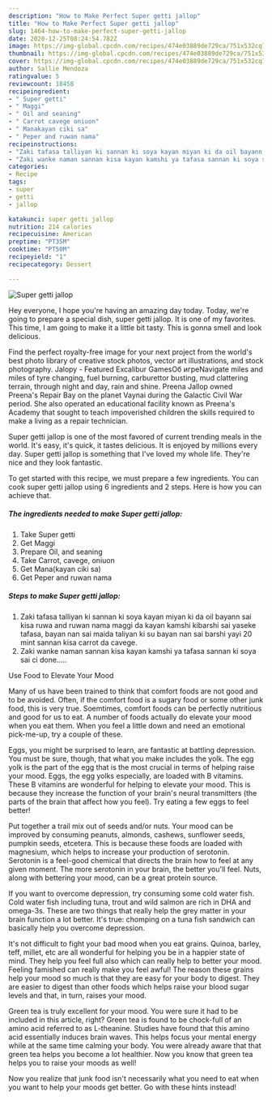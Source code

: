 ```yaml
---
description: "How to Make Perfect Super getti jallop"
title: "How to Make Perfect Super getti jallop"
slug: 1464-how-to-make-perfect-super-getti-jallop
date: 2020-12-25T08:24:54.782Z
image: https://img-global.cpcdn.com/recipes/474e03889de729ca/751x532cq70/super-getti-jallop-recipe-main-photo.jpg
thumbnail: https://img-global.cpcdn.com/recipes/474e03889de729ca/751x532cq70/super-getti-jallop-recipe-main-photo.jpg
cover: https://img-global.cpcdn.com/recipes/474e03889de729ca/751x532cq70/super-getti-jallop-recipe-main-photo.jpg
author: Sallie Mendoza
ratingvalue: 5
reviewcount: 18458
recipeingredient:
- " Super getti"
- " Maggi"
- " Oil and seaning"
- " Carrot cavege oniuon"
- " Manakayan ciki sa"
- " Peper and ruwan nama"
recipeinstructions:
- "Zaki tafasa talliyan ki sannan ki soya kayan miyan ki da oil bayann sai kisa ruwa and ruwan nama maggi da kayan kamshi kibarshi sai yaseke tafasa, bayan nan sai maida taliyan ki su bayan nan sai barshi yayi 20 mint sannan kisa carrot da cavege."
- "Zaki wanke naman sannan kisa kayan kamshi ya tafasa sannan ki soya sai ci done....."
categories:
- Recipe
tags:
- super
- getti
- jallop

katakunci: super getti jallop 
nutrition: 214 calories
recipecuisine: American
preptime: "PT35M"
cooktime: "PT50M"
recipeyield: "1"
recipecategory: Dessert

---
```



![Super getti jallop](https://img-global.cpcdn.com/recipes/474e03889de729ca/751x532cq70/super-getti-jallop-recipe-main-photo.jpg)

Hey everyone, I hope you're having an amazing day today. Today, we're going to prepare a special dish, super getti jallop. It is one of my favorites. This time, I am going to make it a little bit tasty. This is gonna smell and look delicious.

Find the perfect royalty-free image for your next project from the world&#39;s best photo library of creative stock photos, vector art illustrations, and stock photography. Jalopy - Featured Excalibur GamesОб игреNavigate miles and miles of tyre changing, fuel burning, carburettor busting, mud clattering terrain, through night and day, rain and shine. Preena Jallop owned Preena&#39;s Repair Bay on the planet Vaynai during the Galactic Civil War period. She also operated an educational facility known as Preena&#39;s Academy that sought to teach impoverished children the skills required to make a living as a repair technician.

Super getti jallop is one of the most favored of current trending meals in the world. It's easy, it's quick, it tastes delicious. It is enjoyed by millions every day. Super getti jallop is something that I've loved my whole life. They're nice and they look fantastic.


To get started with this recipe, we must prepare a few ingredients. You can cook super getti jallop using 6 ingredients and 2 steps. Here is how you can achieve that.

<!--inarticleads1-->

##### The ingredients needed to make Super getti jallop:

1. Take  Super getti
1. Get  Maggi
1. Prepare  Oil, and seaning
1. Take  Carrot, cavege, oniuon
1. Get  Mana(kayan ciki sa)
1. Get  Peper and ruwan nama




<!--inarticleads2-->

##### Steps to make Super getti jallop:

1. Zaki tafasa talliyan ki sannan ki soya kayan miyan ki da oil bayann sai kisa ruwa and ruwan nama maggi da kayan kamshi kibarshi sai yaseke tafasa, bayan nan sai maida taliyan ki su bayan nan sai barshi yayi 20 mint sannan kisa carrot da cavege.
1. Zaki wanke naman sannan kisa kayan kamshi ya tafasa sannan ki soya sai ci done.....




Use Food to Elevate Your Mood


Many of us have been trained to think that comfort foods are not good and to be avoided. Often, if the comfort food is a sugary food or some other junk food, this is very true. Soemtimes, comfort foods can be perfectly nutritious and good for us to eat. A number of foods actually do elevate your mood when you eat them. When you feel a little down and need an emotional pick-me-up, try a couple of these.

Eggs, you might be surprised to learn, are fantastic at battling depression. You must be sure, though, that what you make includes the yolk. The egg yolk is the part of the egg that is the most crucial in terms of helping raise your mood. Eggs, the egg yolks especially, are loaded with B vitamins. These B vitamins are wonderful for helping to elevate your mood. This is because they increase the function of your brain's neural transmitters (the parts of the brain that affect how you feel). Try eating a few eggs to feel better!

Put together a trail mix out of seeds and/or nuts. Your mood can be improved by consuming peanuts, almonds, cashews, sunflower seeds, pumpkin seeds, etcetera. This is because these foods are loaded with magnesium, which helps to increase your production of serotonin. Serotonin is a feel-good chemical that directs the brain how to feel at any given moment. The more serotonin in your brain, the better you'll feel. Nuts, along with bettering your mood, can be a great protein source.

If you want to overcome depression, try consuming some cold water fish. Cold water fish including tuna, trout and wild salmon are rich in DHA and omega-3s. These are two things that really help the grey matter in your brain function a lot better. It's true: chomping on a tuna fish sandwich can basically help you overcome depression. 

It's not difficult to fight your bad mood when you eat grains. Quinoa, barley, teff, millet, etc are all wonderful for helping you be in a happier state of mind. They help you feel full also which can really help to better your mood. Feeling famished can really make you feel awful! The reason these grains help your mood so much is that they are easy for your body to digest. They are easier to digest than other foods which helps raise your blood sugar levels and that, in turn, raises your mood.

Green tea is truly excellent for your mood. You were sure it had to be included in this article, right? Green tea is found to be chock-full of an amino acid referred to as L-theanine. Studies have found that this amino acid essentially induces brain waves. This helps focus your mental energy while at the same time calming your body. You were already aware that that green tea helps you become a lot healthier. Now you know that green tea helps you to raise your moods as well!

Now you realize that junk food isn't necessarily what you need to eat when you want to help your moods get better. Go  with  these hints  instead!

